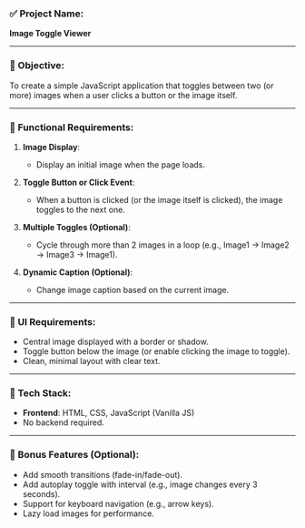 ### ✅ Project Name:
**Image Toggle Viewer**

---

### 🎯 Objective:
To create a simple JavaScript application that toggles between two (or more) images when a user clicks a button or the image itself.

---

### 🧩 Functional Requirements:

1. **Image Display**:  
   - Display an initial image when the page loads.

2. **Toggle Button or Click Event**:  
   - When a button is clicked (or the image itself is clicked), the image toggles to the next one.

3. **Multiple Toggles (Optional)**:  
   - Cycle through more than 2 images in a loop (e.g., Image1 → Image2 → Image3 → Image1).

4. **Dynamic Caption (Optional)**:  
   - Change image caption based on the current image.

---

### 🎨 UI Requirements:

- Central image displayed with a border or shadow.
- Toggle button below the image (or enable clicking the image to toggle).
- Clean, minimal layout with clear text.

---

### 🔧 Tech Stack:

- **Frontend**: HTML, CSS, JavaScript (Vanilla JS)
- No backend required.

---

### 🧪 Bonus Features (Optional):

- Add smooth transitions (fade-in/fade-out).
- Add autoplay toggle with interval (e.g., image changes every 3 seconds).
- Support for keyboard navigation (e.g., arrow keys).
- Lazy load images for performance.
